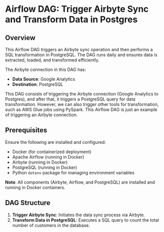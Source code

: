 # Airflow DAG: Trigger Airbyte Sync and Transform Data in Postgres

## Overview

This Airflow DAG triggers an Airbyte sync operation and then performs a SQL transformation in PostgreSQL. The DAG runs daily and ensures data is extracted, loaded, and transformed efficiently.

The Airbyte connection in this DAG has:
- **Data Source**: Google Analytics
- **Destination**: PostgreSQL

This DAG consists of triggering the Airbyte connection (Google Analytics to Postgres), and after that, it triggers a PostgreSQL query for data transformation. However, we can also trigger other tools for transformation, such as AWS Glue jobs using PySpark. This Airflow DAG is just an example of triggering an Airbyte connection.

## Prerequisites

Ensure the following are installed and configured:
- Docker (for containerized deployment)
- Apache Airflow (running in Docker)
- Airbyte (running in Docker)
- PostgreSQL (running in Docker)
- Python `dotenv` package for managing environment variables

**Note**: All components (Airbyte, Airflow, and PostgreSQL) are installed and running in Docker containers.

## DAG Structure

1. **Trigger Airbyte Sync**: Initiates the data sync process via Airbyte.
2. **Transform Data in PostgreSQL**: Executes a SQL query to count the total number of customers in the database.